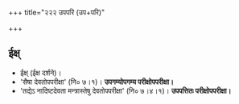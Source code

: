 +++
title="२२२ उपपरि (उप+परि)"

+++

## ईक्ष्
- ईक्ष् (ईक्ष दर्शने)।
- 'सैषा देवतोपपरीक्षा' (नि० ७।१)। **उपगम्योपगम्य परीक्षोपपरीक्षा।**
- 'तद्येऽ नादिष्टदेवता मन्त्रास्तेषु देवतोपपरीक्षा' (नि० ७।४।१)। **उपपत्तितः परीक्षोपपरीक्षा।**
